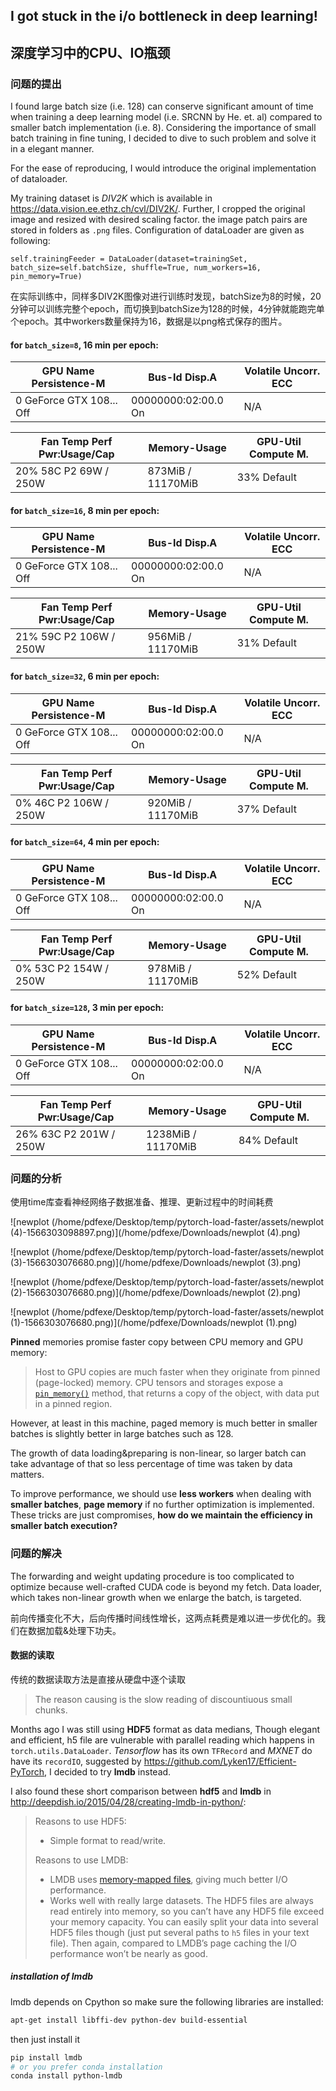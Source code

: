 ## I got stuck in the i/o bottleneck in deep learning!

## 深度学习中的CPU、IO瓶颈

### 问题的提出

I found large batch size (i.e. 128) can conserve significant amount of time when training a deep learning model (i.e. SRCNN by He. et. al) compared to smaller batch implementation (i.e. 8). Considering the importance of small batch training in fine tuning, I decided to dive to such problem and solve it in a elegant manner.

For the ease of reproducing, I would introduce the original implementation of dataloader.

My training dataset is _DIV2K_ which is available in https://data.vision.ee.ethz.ch/cvl/DIV2K/. Further, I cropped the original image and resized with desired scaling factor. the image patch pairs are stored in folders as `.png` files. Configuration of dataLoader are given as following:

```
self.trainingFeeder = DataLoader(dataset=trainingSet, batch_size=self.batchSize, shuffle=True, num_workers=16, pin_memory=True)
```



在实际训练中，同样多DIV2K图像对进行训练时发现，batchSize为8的时候，20分钟可以训练完整个epoch，而切换到batchSize为128的时候，4分钟就能跑完单个epoch。其中workers数量保持为16，数据是以png格式保存的图片。

#### for ``batch_size=8``, 16 min per epoch:

| GPU  Name        Persistence-M | Bus-Id        Disp.A | Volatile Uncorr. ECC |
| ------------------------------ | -------------------- | -------------------- |
| 0  GeForce GTX 108...  Off     | 00000000:02:00.0  On | N/A                  |

| Fan  Temp  Perf  Pwr:Usage/Cap | Memory-Usage      | GPU-Util  Compute M. |
| ------------------------------ | ----------------- | -------------------- |
| 20%   58C    P2    69W / 250W  | 873MiB / 11170MiB | 33%      Default     |

#### for ``batch_size=16``, 8 min per epoch:

| GPU  Name        Persistence-M | Bus-Id        Disp.A | Volatile Uncorr. ECC |
| ------------------------------ | -------------------- | -------------------- |
| 0  GeForce GTX 108...  Off     | 00000000:02:00.0  On | N/A                  |

| Fan  Temp  Perf  Pwr:Usage/Cap | Memory-Usage      | GPU-Util  Compute M. |
| ------------------------------ | ----------------- | -------------------- |
| 21%   59C    P2   106W / 250W  | 956MiB / 11170MiB | 31%      Default     |

#### for `batch_size=32`, 6 min per epoch:

| GPU  Name        Persistence-M| Bus-Id        Disp.A | Volatile Uncorr. ECC |
| ------------------------------ | -------------------- | -------------------- |
|   0  GeForce GTX 108...  Off  | 00000000:02:00.0  On |                  N/A |

| Fan  Temp  Perf  Pwr:Usage/Cap|         Memory-Usage | GPU-Util  Compute M. |
| ------------------------------ | ----------------- | -------------------- |
|  0%   46C    P2   106W / 250W |    920MiB / 11170MiB |     37%      Default |

#### for `batch_size=64`, 4 min per epoch:
| GPU  Name        Persistence-M| Bus-Id        Disp.A | Volatile Uncorr. ECC |
| ------------------------------ | -------------------- | -------------------- |
|   0  GeForce GTX 108...  Off  | 00000000:02:00.0  On |                  N/A |

| Fan  Temp  Perf  Pwr:Usage/Cap|         Memory-Usage | GPU-Util  Compute M. |
| ------------------------------ | -------------------- | -------------------- |
|  0%   53C    P2   154W / 250W |    978MiB / 11170MiB |     52%      Default |

#### for `batch_size=128`, 3 min per epoch:
| GPU  Name        Persistence-M| Bus-Id        Disp.A | Volatile Uncorr. ECC |
| ------------------------------ | -------------------- | -------------------- |
|   0  GeForce GTX 108...  Off  | 00000000:02:00.0  On |                  N/A |

| Fan  Temp  Perf  Pwr:Usage/Cap|         Memory-Usage | GPU-Util  Compute M. |
| ------------------------------ | -------------------- | -------------------- |
| 26%   63C    P2   201W / 250W |   1238MiB / 11170MiB |     84%      Default |


### 问题的分析

使用time库查看神经网络子数据准备、推理、更新过程中的时间耗费

![newplot (/home/pdfexe/Desktop/temp/pytorch-load-faster/assets/newplot (4)-1566303098897.png)](/home/pdfexe/Downloads/newplot (4).png)

![newplot (/home/pdfexe/Desktop/temp/pytorch-load-faster/assets/newplot (3)-1566303076680.png)](/home/pdfexe/Downloads/newplot (3).png)

![newplot (/home/pdfexe/Desktop/temp/pytorch-load-faster/assets/newplot (2)-1566303076680.png)](/home/pdfexe/Downloads/newplot (2).png)

![newplot (/home/pdfexe/Desktop/temp/pytorch-load-faster/assets/newplot (1)-1566303076680.png)](/home/pdfexe/Downloads/newplot (1).png)

__Pinned__ memories promise faster copy between CPU memory and GPU memory:

> Host to GPU copies are much faster when they originate from pinned (page-locked) memory. CPU tensors and storages expose a [`pin_memory()`](https://pytorch.org/docs/stable/tensors.html#torch.Tensor.pin_memory) method, that returns a copy of the object, with data put in a pinned region.

However, at least in this machine, paged memory is much better in smaller batches is slightly better in large batches such as 128.



The growth of data loading&preparing is non-linear, so larger batch can take advantage of that so less percentage of time was taken by data matters.

To improve performance, we should use __less workers__ when dealing with __smaller batches__, __page memory__ if no further optimization is implemented. These tricks are just compromises, __how do we maintain the efficiency in smaller batch execution?__

### 问题的解决

The forwarding and weight updating procedure is too complicated to optimize because well-crafted CUDA code is beyond my fetch. Data loader, which takes non-linear growth when we enlarge the batch, is targeted.

前向传播变化不大，后向传播时间线性增长，这两点耗费是难以进一步优化的。我们在数据加载&处理下功夫。

#### 数据的读取

传统的数据读取方法是直接从硬盘中逐个读取

> The reason causing is the slow reading of discountiuous small chunks. 

Months ago I was still using __HDF5__ format as data medians, Though elegant and efficient, h5 file are vulnerable with parallel reading which happens in `torch.utils.DataLoader`.  _Tensorflow_ has its own `TFRecord` and _MXNET_  do have its `recordIO`, suggested by <https://github.com/Lyken17/Efficient-PyTorch>, I decided to try __lmdb__ instead.

I also found these short comparison between __hdf5__ and __lmdb__ in <http://deepdish.io/2015/04/28/creating-lmdb-in-python/>:

>Reasons to use HDF5:
>
>- Simple format to read/write.
>
>Reasons to use LMDB:
>
>- LMDB uses [memory-mapped files](http://en.wikipedia.org/wiki/Memory-mapped_file), giving much better I/O performance.
>- Works well with really large datasets. The HDF5 files are always read entirely into memory, so you can’t have any HDF5 file exceed your memory capacity. You can easily split your data into several HDF5 files though (just put several paths to `h5` files in your text file). Then again, compared to LMDB’s page caching the I/O performance won’t be nearly as good.



##### installation of lmdb

lmdb depends on Cpython so make sure the following libraries are installed:

``` bash
apt-get install libffi-dev python-dev build-essential
```

then just install it

``` bash
pip install lmdb
# or you prefer conda installation
conda install python-lmdb
```









